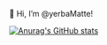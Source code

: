 👋 Hi, I’m @yerbaMatte!
<!-- - 👀 I’m interested in ...
- 🌱 I’m currently learning ...
- 💞️ I’m looking to collaborate on ...
- 📫 How to reach me ... -->

[![Anurag's GitHub stats](https://github-readme-stats.vercel.app/api?username=yerbaMatte)](https://github.com/anuraghazra/github-readme-stats)
